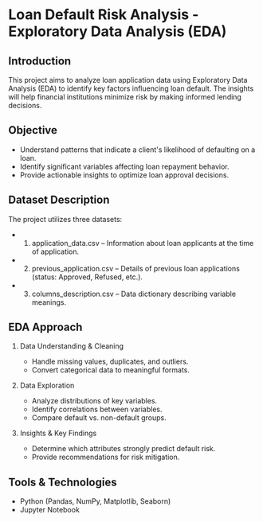 # Loan Default Risk Analysis - Exploratory Data Analysis (EDA)
## Introduction

This project aims to analyze loan application data using Exploratory Data Analysis (EDA) to identify key factors influencing loan default. The insights will help financial institutions minimize risk by making informed lending decisions.

## Objective

- Understand patterns that indicate a client's likelihood of defaulting on a loan.
- Identify significant variables affecting loan repayment behavior.
- Provide actionable insights to optimize loan approval decisions.

## Dataset Description

The project utilizes three datasets:

- 1. application_data.csv – Information about loan applicants at the time of application.
- 2. previous_application.csv – Details of previous loan applications (status: Approved, Refused, etc.).
- 3. columns_description.csv – Data dictionary describing variable meanings.

## EDA Approach

1. Data Understanding & Cleaning
    - Handle missing values, duplicates, and outliers.
    - Convert categorical data to meaningful formats.

2. Data Exploration 
    - Analyze distributions of key variables.
    - Identify correlations between variables.
    - Compare default vs. non-default groups.

3. Insights & Key Findings
    - Determine which attributes strongly predict default risk.
    - Provide recommendations for risk mitigation.

## Tools & Technologies

- Python (Pandas, NumPy, Matplotlib, Seaborn)
- Jupyter Notebook
